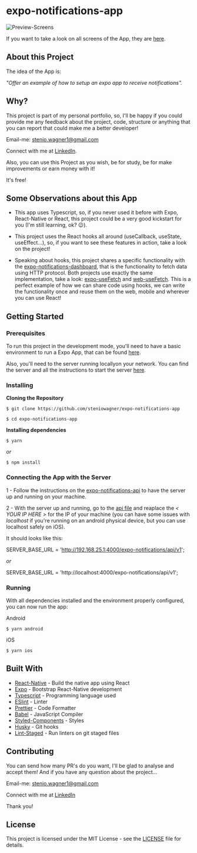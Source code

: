
# expo-notifications-app

![Preview-Screens](https://github.com/steniowagner/expo-notifications-app/blob/master/img/flow.png)

If you want to take a look on all screens of the App, they are [here](https://github.com/steniowagner/expo-notifications-app/tree/master/img).


## About this Project

The idea of the App is:

_"Offer an example of how to setup an expo app to receive notifications"._

## Why?

This project is part of my personal portfolio, so, I'll be happy if you could provide me any feedback about the project, code, structure or anything that you can report that could make me a better developer!

Email-me: stenio.wagner1@gmail.com

Connect with me at [LinkedIn](https://www.linkedin.com/in/steniowagner/).

Also, you can use this Project as you wish, be for study, be for make improvements or earn money with it!

It's free!

## Some Observations about this App

- This app uses Typescript, so, if you never used it before with Expo, React-Native or React, this project could be a very good kickstart for you (I'm still learning, ok?  😉).

- This project uses the React hooks all around (useCallback, useState, useEffect...), so, if you want to see these features in action, take a look on the project!

- Speaking about hooks, this project shares a specific functionality with the [expo-notifications-dashboard](https://github.com/steniowagner/expo-notifications-dashboard), that is the functionality to fetch data using HTTP protocol. Both projects use exactly the same implementation, take a look: [expo-useFetch](https://github.com/steniowagner/expo-notifications-app/blob/master/src/hooks/useFetch.ts) and [web-useFetch](https://github.com/steniowagner/expo-notifications-dashboard/blob/master/src/hooks/useFetch.ts).
This is a perfect example of how we can share code using hooks, we can write the functionality once and reuse them on the web, mobile and wherever you can use React!

## Getting Started

### Prerequisites

To run this project in the development mode, you'll need to have a basic environment to run a Expo App, that can be found [here](https://docs.expo.io/versions/latest/get-started/installation/).

Also, you'll need to the server running locallyon your network. You can find the server and all the instructions to start the server [here](https://github.com/steniowagner/expo-notifications-api).

### Installing

**Cloning the Repository**

```
$ git clone https://github.com/steniowagner/expo-notifications-app

$ cd expo-notifications-app
```

**Installing dependencies**

```
$ yarn
```

_or_

```
$ npm install
```

### Connecting the App with the Server

1 - Follow the instructions on the [expo-notifications-api](https://github.com/steniowagner/expo-notifications-api) to have the server up and running on your machine.

2 - With the server up and running, go to the [api file](https://github.com/steniowagner/expo-notifications-app/blob/master/src/api/index.ts#L1)  and reaplace the *< YOUR IP HERE >* for the IP of your machine (you can have some issues with _localhost_ if you're running on an android physical device, but you can use localhost safely on iOS).

It should looks like this:

SERVER_BASE_URL = 'http://192.168.25.1:4000/expo-notifications/api/v1';

*or*

SERVER_BASE_URL = 'http://localhost:4000/expo-notifications/api/v1';

### Running

With all dependencies installed and the environment properly configured, you can now run the app:

Android

```
$ yarn android
```

iOS

```
$ yarn ios
```

## Built With

- [React-Native](https://facebook.github.io/react-native/) - Build the native app using React
- [Expo](https://expo.io/) - Bootstrap React-Native development
- [Typescript](https://www.typescriptlang.org/) - Programming language used
- [ESlint](https://eslint.org/) - Linter
- [Prettier](https://prettier.io/) - Code Formatter
- [Babel](https://babeljs.io/) - JavaScript Compiler
- [Styled-Components](https://www.styled-components.com/) - Styles
- [Husky](https://github.com/typicode/husky) - Git hooks
- [Lint-Staged](https://github.com/okonet/lint-staged) - Run linters on git staged files


## Contributing

You can send how many PR's do you want, I'll be glad to analyse and accept them! And if you have any question about the project...

Email-me: stenio.wagner1@gmail.com

Connect with me at [LinkedIn](https://www.linkedin.com/in/steniowagner/)

Thank you!

## License

This project is licensed under the MIT License - see the [LICENSE](https://github.com/steniowagner/expo-notifications-app/blob/master/LICENSE) file for details.

